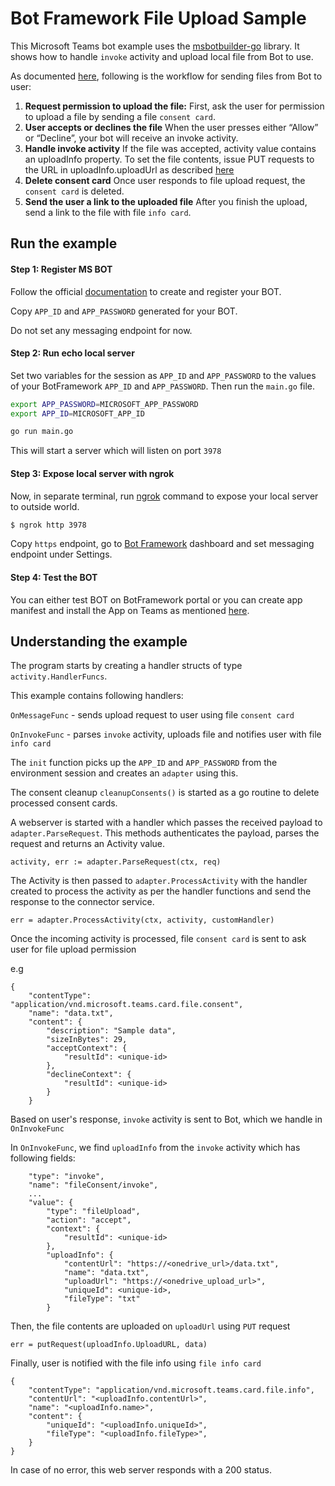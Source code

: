 # Bot Framework File Upload Sample

This Microsoft Teams bot example uses the [msbotbuilder-go](https://github.com/fasttrack-solutions/msbotbuilder-go) library. It shows how to handle `invoke` activity and upload local file from Bot to use.

As documented [here](https://developer.microsoft.com/en-us/microsoft-teams/blogs/working-with-files-in-your-microsoft-teams-bot/), following is the workflow for sending files from Bot to user:

1. **Request permission to upload the file:**
    First, ask the user for permission to upload a file by sending a file `consent card`.
2. **User accepts or declines the file**
    When the user presses either “Allow” or “Decline”, your bot will receive an invoke activity.
3. **Handle invoke activity**
    If the file was accepted, activity value contains an uploadInfo property. To set the file contents, issue PUT requests to the URL in uploadInfo.uploadUrl as described [here](https://docs.microsoft.com/en-us/onedrive/developer/rest-api/api/driveitem_createuploadsession?view=odsp-graph-online#upload-bytes-to-the-upload-session)
4. **Delete consent card**
    Once user responds to file upload request, the `consent card` is deleted.
4. **Send the user a link to the uploaded file**
    After you finish the upload, send a link to the file with file `info card`.

## Run the example

#### Step 1: Register MS BOT

Follow the official [documentation](https://docs.microsoft.com/en-us/microsoftteams/platform/bots/how-to/create-a-bot-for-teams#register-your-web-service-with-the-bot-framework) to create and register your BOT.

Copy `APP_ID` and `APP_PASSWORD` generated for your BOT.

Do not set any messaging endpoint for now.

#### Step 2: Run echo local server

Set two variables for the session as `APP_ID` and `APP_PASSWORD` to the values of your BotFramework `APP_ID` and `APP_PASSWORD`. Then run the `main.go` file.

```bash
export APP_PASSWORD=MICROSOFT_APP_PASSWORD
export APP_ID=MICROSOFT_APP_ID

go run main.go
```

This will start a server which will listen on port `3978`

#### Step 3: Expose local server with ngrok

Now, in separate terminal, run [ngrok](https://ngrok.com/download) command to expose your local server to outside world.

```sh
$ ngrok http 3978
```

Copy `https` endpoint, go to [Bot Framework](https://dev.botframework.com/bots) dashboard and set messaging endpoint under Settings.

#### Step 4: Test the BOT

You can either test BOT on BotFramework portal or you can create app manifest and install the App on Teams as mentioned [here](https://docs.microsoft.com/en-us/microsoftteams/platform/bots/how-to/create-a-bot-for-teams#create-your-app-manifest-and-package).


## Understanding the example

The program starts by creating a handler structs of type `activity.HandlerFuncs`.

This example contains following handlers:

`OnMessageFunc` - sends upload request to user using file `consent card`

`OnInvokeFunc` - parses `invoke` activity, uploads file and notifies user with file `info card`


The `init` function picks up the `APP_ID` and `APP_PASSWORD` from the environment session and creates an `adapter` using this.

The consent cleanup `cleanupConsents()` is started as a go routine to delete processed consent cards.

A webserver is started with a handler which passes the received payload to `adapter.ParseRequest`. This methods authenticates the payload, parses the request and returns an Activity value.

```
activity, err := adapter.ParseRequest(ctx, req)
```
  

The Activity is then passed to `adapter.ProcessActivity` with the handler created to process the activity as per the handler functions and send the response to the connector service.

```
err = adapter.ProcessActivity(ctx, activity, customHandler)
```

Once the incoming activity is processed, file `consent card` is sent to ask user for file upload permission

e.g

```
{
    "contentType": "application/vnd.microsoft.teams.card.file.consent",
    "name": "data.txt",
    "content": {
        "description": "Sample data",
        "sizeInBytes": 29,
        "acceptContext": {
            "resultId": <unique-id>
        },
        "declineContext": {
            "resultId": <unique-id>
        }
    }
```

Based on user's response, `invoke` activity is sent to Bot, which we handle in `OnInvokeFunc`

In `OnInvokeFunc`, we find `uploadInfo` from the `invoke` activity which has following fields:

```
    "type": "invoke",
    "name": "fileConsent/invoke",
    ...
    "value": {
        "type": "fileUpload",
        "action": "accept",
        "context": {
            "resultId": <unique-id>
        },
        "uploadInfo": {
            "contentUrl": "https://<onedrive_url>/data.txt",
            "name": "data.txt",
            "uploadUrl": "https://<onedrive_upload_url>",
            "uniqueId": <unique-id>,
            "fileType": "txt"
        }
```

Then, the file contents are uploaded on `uploadUrl` using `PUT` request

```
err = putRequest(uploadInfo.UploadURL, data)
```

Finally, user is notified with the file info using `file info card`

```
{
    "contentType": "application/vnd.microsoft.teams.card.file.info",
    "contentUrl": "<uploadInfo.contentUrl>",
    "name": "<uploadInfo.name>",
    "content": {
        "uniqueId": "<uploadInfo.uniqueId>",
        "fileType": "<uploadInfo.fileType>",
    }
}
```

In case of no error, this web server responds with a 200 status.
